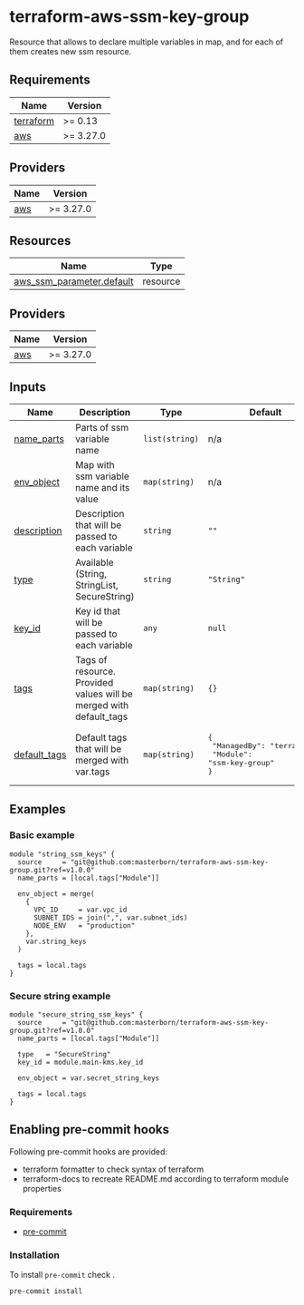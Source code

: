 # terraform-aws-ssm-key-group

Resource that allows to declare multiple variables in map, and for each of them creates new ssm resource.

<!-- START_OF_AUTO_GENERATED_SECTION -->
## Requirements

| Name | Version |
|------|---------|
| <a name="requirement_terraform"></a> [terraform](#requirement\_terraform) | >= 0.13 |
| <a name="requirement_aws"></a> [aws](#requirement\_aws) | >= 3.27.0 |

## Providers

| Name | Version |
|------|---------|
| <a name="provider_aws"></a> [aws](#provider\_aws) | >= 3.27.0 |
## Resources

| Name | Type |
|------|------|
| [aws_ssm_parameter.default](https://registry.terraform.io/providers/hashicorp/aws/latest/docs/resources/ssm_parameter) | resource |
## Providers

| Name | Version |
|------|---------|
| <a name="provider_aws"></a> [aws](#provider\_aws) | >= 3.27.0 |
## Inputs

| Name | Description | Type | Default | Required |
|------|-------------|------|---------|:--------:|
| <a name="input_name_parts"></a> [name\_parts](#input\_name\_parts) | Parts of ssm variable name | `list(string)` | n/a | yes |
| <a name="input_env_object"></a> [env\_object](#input\_env\_object) | Map with ssm variable name and its value | `map(string)` | n/a | yes |
| <a name="input_description"></a> [description](#input\_description) | Description that will be passed to each variable | `string` | `""` | no |
| <a name="input_type"></a> [type](#input\_type) | Available (String, StringList, SecureString) | `string` | `"String"` | no |
| <a name="input_key_id"></a> [key\_id](#input\_key\_id) | Key id that will be passed to each variable | `any` | `null` | no |
| <a name="input_tags"></a> [tags](#input\_tags) | Tags of resource. Provided values will be merged with default\_tags | `map(string)` | `{}` | no |
| <a name="input_default_tags"></a> [default\_tags](#input\_default\_tags) | Default tags that will be merged with var.tags | `map(string)` | <pre>{<br>  "ManagedBy": "terraform",<br>  "Module": "ssm-key-group"<br>}</pre> | no |


## Examples

### Basic example
```hcl
module "string_ssm_keys" {
  source     = "git@github.com:masterborn/terraform-aws-ssm-key-group.git?ref=v1.0.0"
  name_parts = [local.tags["Module"]]

  env_object = merge(
    {
      VPC_ID     = var.vpc_id
      SUBNET_IDS = join(",", var.subnet_ids)
      NODE_ENV   = "production"
    },
    var.string_keys
  )

  tags = local.tags
}
```

### Secure string example
```hcl
module "secure_string_ssm_keys" {
  source     = "git@github.com:masterborn/terraform-aws-ssm-key-group.git?ref=v1.0.0"
  name_parts = [local.tags["Module"]]

  type   = "SecureString"
  key_id = module.main-kms.key_id

  env_object = var.secret_string_keys

  tags = local.tags
}
```
<!-- END_OF_AUTO_GENERATED_SECTION -->

## Enabling pre-commit hooks

Following pre-commit hooks are provided:

- terraform formatter to check syntax of terraform
- terraform-docs to recreate README.md according to terraform module properties

### Requirements

- [pre-commit](https://pre-commit.com/#installation)

### Installation
To install `pre-commit` check .

```bash
pre-commit install
```
